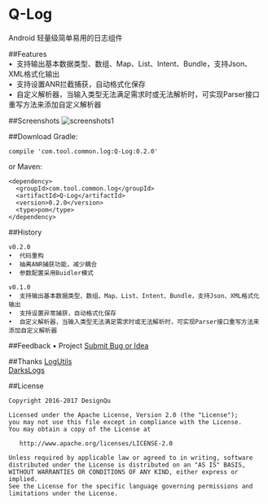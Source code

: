 # Q-Log
Android 轻量级简单易用的日志组件

##Features  
•  支持输出基本数据类型、数组、Map、List、Intent、Bundle，支持Json、XML格式化输出  
•  支持设置ANR拦截捕获，自动格式化保存  
•  自定义解析器，当输入类型无法满足需求时或无法解析时，可实现Parser接口重写方法来添加自定义解析器  

##Screenshots
![screenshots1](https://github.com/DesignQu/Tool-Log/blob/master/ImageFolder/screenshots1.png "screenshots1")

##Download
Gradle:
```
compile 'com.tool.common.log:Q-Log:0.2.0'
```
or Maven:
```
<dependency>
  <groupId>com.tool.common.log</groupId>
  <artifactId>Q-Log</artifactId>
  <version>0.2.0</version>
  <type>pom</type>
</dependency>
```

##History
```
v0.2.0  
•  代码重构  
•  抽离ANR捕获功能，减少耦合  
•  参数配置采用Buidler模式  
```

```
v0.1.0  
•  支持输出基本数据类型、数组、Map、List、Intent、Bundle，支持Json、XML格式化输出  
•  支持设置异常捕获，自动格式化保存  
•  自定义解析器，当输入类型无法满足需求时或无法解析时，可实现Parser接口重写方法来添加自定义解析器
```

##Feedback
•  Project  [Submit Bug or Idea](https://github.com/DesignQu/Tool-Log/issues)   

##Thanks
[LogUtils](https://github.com/pengwei1024/LogUtils)  
[DarksLogs](https://github.com/liulhdarks/darks-logs)

##License
```
Copyright 2016-2017 DesignQu

Licensed under the Apache License, Version 2.0 (the "License");
you may not use this file except in compliance with the License.
You may obtain a copy of the License at

   http://www.apache.org/licenses/LICENSE-2.0

Unless required by applicable law or agreed to in writing, software
distributed under the License is distributed on an "AS IS" BASIS,
WITHOUT WARRANTIES OR CONDITIONS OF ANY KIND, either express or implied.
See the License for the specific language governing permissions and
limitations under the License.
```
